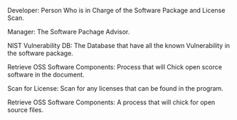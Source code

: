 Developer: Person Who is in Charge of the Software Package and License Scan.

Manager: The Software Pachage Advisor.

NIST Vulnerability DB: The Database that have all the known Vulnerability in the software package.

Retrieve OSS Software Components: Process that will Chick open scorce software in the document.

Scan for License: Scan for any licenses that can be found in the program.

Retrieve OSS Software Components: A process that will chick for open source files.
